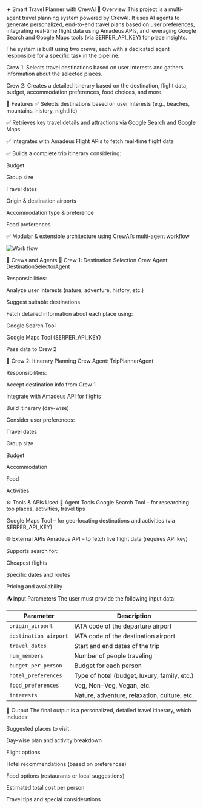✈️ Smart Travel Planner with CrewAI
🧠 Overview
This project is a multi-agent travel planning system powered by CrewAI. It uses AI agents to generate personalized, end-to-end travel plans based on user preferences, integrating real-time flight data using Amadeus APIs, and leveraging Google Search and Google Maps tools (via SERPER_API_KEY) for place insights.

The system is built using two crews, each with a dedicated agent responsible for a specific task in the pipeline:

Crew 1: Selects travel destinations based on user interests and gathers information about the selected places.

Crew 2: Creates a detailed itinerary based on the destination, flight data, budget, accommodation preferences, food choices, and more.

📌 Features
✅ Selects destinations based on user interests (e.g., beaches, mountains, history, nightlife)

✅ Retrieves key travel details and attractions via Google Search and Google Maps

✅ Integrates with Amadeus Flight APIs to fetch real-time flight data

✅ Builds a complete trip itinerary considering:

Budget

Group size

Travel dates

Origin & destination airports

Accommodation type & preference

Food preferences

✅ Modular & extensible architecture using CrewAI’s multi-agent workflow

![Work flow](<Crewai FlowChart.jpg>)

🧩 Crews and Agents
🧭 Crew 1: Destination Selection Crew
Agent: DestinationSelectorAgent

Responsibilities:

Analyze user interests (nature, adventure, history, etc.)

Suggest suitable destinations

Fetch detailed information about each place using:

Google Search Tool

Google Maps Tool (SERPER_API_KEY)

Pass data to Crew 2

📅 Crew 2: Itinerary Planning Crew
Agent: TripPlannerAgent

Responsibilities:

Accept destination info from Crew 1

Integrate with Amadeus API for flights

Build itinerary (day-wise)

Consider user preferences:

Travel dates

Group size

Budget

Accommodation

Food

Activities

⚙️ Tools & APIs Used
🧰 Agent Tools
Google Search Tool – for researching top places, activities, travel tips

Google Maps Tool – for geo-locating destinations and activities (via SERPER_API_KEY)

🌐 External APIs
Amadeus API – to fetch live flight data (requires API key)

Supports search for:

Cheapest flights

Specific dates and routes

Pricing and availability

📥 Input Parameters
The user must provide the following input data:

| Parameter             | Description                                  |
| --------------------- | -------------------------------------------- |
| `origin_airport`      | IATA code of the departure airport           |
| `destination_airport` | IATA code of the destination airport         |
| `travel_dates`        | Start and end dates of the trip              |
| `num_members`         | Number of people traveling                   |
| `budget_per_person`   | Budget for each person                       |
| `hotel_preferences`   | Type of hotel (budget, luxury, family, etc.) |
| `food_preferences`    | Veg, Non-Veg, Vegan, etc.                    |
| `interests`           | Nature, adventure, relaxation, culture, etc. |

🚀 Output
The final output is a personalized, detailed travel itinerary, which includes:

Suggested places to visit

Day-wise plan and activity breakdown

Flight options

Hotel recommendations (based on preferences)

Food options (restaurants or local suggestions)

Estimated total cost per person

Travel tips and special considerations